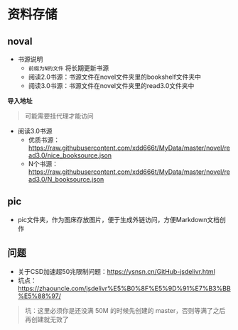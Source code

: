 # 资料存储

## noval

- 书源说明
  - `前缀为N的文件` 将长期更新书源
  - 阅读2.0书源：书源文件在novel文件夹里的bookshelf文件夹中
  - 阅读3.0书源：书源文件在novel文件夹里的read3.0文件夹中

**导入地址**

> 可能需要挂代理才能访问

- 阅读3.0书源
  - 优质书源：https://raw.githubusercontent.com/xdd666t/MyData/master/novel/read3.0/nice_booksource.json
  - N个书源：https://raw.githubusercontent.com/xdd666t/MyData/master/novel/read3.0/N_booksource.json


## pic

- pic文件夹，作为图床存放图片，便于生成外链访问，方便Markdown文档创作

## 问题
- 关于CSD加速超50兆限制问题：https://ysnsn.cn/GitHub-jsdelivr.html
- 坑点：https://zhaouncle.com/jsdelivr%E5%B0%8F%E5%9D%91%E7%B3%BB%E5%88%97/
> 坑：这里必须你是还没满 50M 的时候先创建的 master，否则等满了之后再创建就无效了

